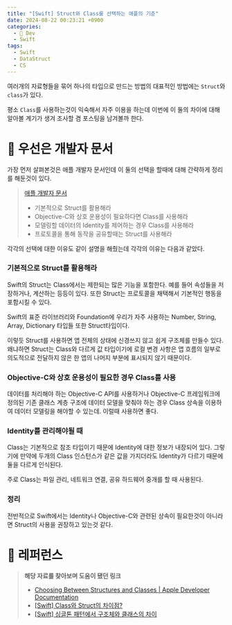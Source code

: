 ```yaml
---
title: "[Swift] Struct와 Class를 선택하는 애플의 기준"
date: 2024-08-22 00:23:21 +0900
categories:
  - 🍎 Dev
  - Swift
tags:
  - Swift
  - DataStruct
  - CS
---
```

여러개의 자료형들을 묶어 하나의 타입으로 만드는 방법의 대표적인 방법에는 `Struct`와 `class`가 있다.

평소 `Class`를 사용하는것이 익숙해서 자주 이용을 하는데 이번에 이 둘의 차이에 대해 알아볼 계기가 생겨 조사할 겸 포스팅을 남겨볼까 한다.

# 🍏 우선은 개발자 문서
가장 먼저 살펴본것은 애플 개발자 문서인데 이 둘의 선택을 할때에 대해 간략하게 정리를 해둔것이 있다.
> [애플 개발자 문서](https://developer.apple.com/documentation/swift/choosing-between-structures-and-classes)
> - 기본적으로 Struct를 활용해라
> - Objective-C와 상호 운용성이 필요하다면 Class를 사용해라
> - 모델링할 데이터의 Identity를 제어하는 경우 Class를 사용해라
> - 프로토콜을 통해 동작을 공유할때는 Struct를 사용해라

각각의 선택에 대한 이유도 같이 설명을 해줬는데 각각의 이유는 다음과 같았다.
### 기본적으로 Struct를 활용해라
Swift의 Struct는 Class에서는 제한되는 많은 기능을 포함한다. 예를 들어 속성들을 저장하거나, 계산하는 등등이 있다. 또한 Struct는 프로토콜을 채택해서 기본적인 행동을 포함시킬 수 있다.

Swift의 표준 라이브러리와 Foundation에 우리가 자주 사용하는 Number, String, Array, Dictionary 타입들 또한 Struct타입이다.

이렇듯 Struct를 사용하면 앱 전체의 상태에 신경쓰지 않고 쉽게 구조체를 만들수 있다. 왜냐하면 Struct는 Class와 다르게 값 타입이기에 로컬 변경 사항은 앱 흐름의 일부로 의도적으로 전달하지 않은 한 앱의 나머지 부분에 표시되지 않기 때문이다. 

### Objective-C와 상호 운용성이 필요한 경우 Class를 사용
데이터를 처리해야 하는 Objective-C API를 사용하거나 Objective-C 프레임워크에 정의된 기존 클래스 계층 구조에 데이터 모델을 맞춰야 하는 경우 Class 상속을 이용하여 데이터 모델링을 해야할 수 있는데. 이럴때 사용하면 좋다.

### Identity를 관리해야될 때
Class는 기본적으로 참조 타입이기 때문에 Identity에 대한 정보가 내장되어 있다. 그렇기에 만약에 두개의 Class 인스턴스가 같은 값을 가지더라도 Identity가 다르기 때문에 둘을 다르게 인식된다.

주로 Class는 파일 관리, 네트워크 연결, 공유 하드웨어 중개를 할 때 사용된다. 

### 정리
전반적으로 Swift에서는 Identity나 Objective-C와 관련된 상속이 필요한것이 아니라면 Struct의 사용을 권장하고 있는것 같다.

# 🔗 레퍼런스
> **해당 자료를 찾아보며 도움이 됐던 링크**
> - [Choosing Between Structures and Classes | Apple Developer Documentation](https://developer.apple.com/documentation/swift/choosing-between-structures-and-classes)
> - [[Swift] Class와 Struct의 차이점?](https://icksw.tistory.com/256)
> - [[Swift] 싱글톤 패턴에서 구조체와 클래스의 차이](https://so-kyte.tistory.com/169)